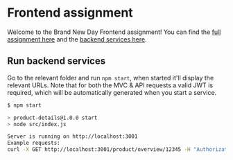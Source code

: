# Frontend assignment
Welcome to the Brand New Day Frontend assignment! 
You can find the [full assignment here](assignment.md) and the [backend services here](backend). 

## Run backend services
Go to the relevant folder and run `npm start`, when started it'll display the relevant URLs.
Note that for both the MVC & API requests a valid JWT is required, which will be automatically generated when you start a service.

```bash
$ npm start

> product-details@1.0.0 start
> node src/index.js

Server is running on http://localhost:3001
Example requests:
curl -X GET http://localhost:3001/product/overview/12345 -H "Authorization: Bearer eyJhbGciOiJIUzI1NiIsInR5cCI6IkpXVCJ9.eyJzdWIiOiIxMjM0NSIsImlhdCI6MTc0NTU2MzY1NSwiZXhwIjoxNzQ1NTY3MjU1fQ.yWc0GhAhLu9I7IExeviOIDJx9wlg2RUvvVBpjOq3I9I"
```

